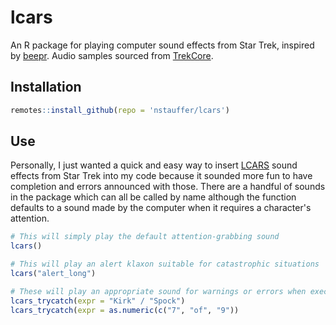 # lcars
An R package for playing computer sound effects from Star Trek, inspired by [beepr](https://githubhttps://github.com/rasmusab/beepr). Audio samples sourced from [TrekCore](https://trekcore.com/audio).

## Installation
``` r
remotes::install_github(repo = 'nstauffer/lcars')
```

## Use
Personally, I just wanted a quick and easy way to insert [LCARS](https://memory-alpha.fandom.com/wiki/Library_Computer_Access_and_Retrieval_System) sound effects from Star Trek into my code because it sounded more fun to have completion and errors announced with those. There are a handful of sounds in the package which can all be called by name although the function defaults to a sound made by the computer when it requires a character's attention.
``` r
# This will simply play the default attention-grabbing sound
lcars()

# This will play an alert klaxon suitable for catastrophic situations
lcars("alert_long")

# These will play an appropriate sound for warnings or errors when executing the expressions and return any output from the expressions
lcars_trycatch(expr = "Kirk" / "Spock")
lcars_trycatch(expr = as.numeric(c("7", "of", "9"))
```
